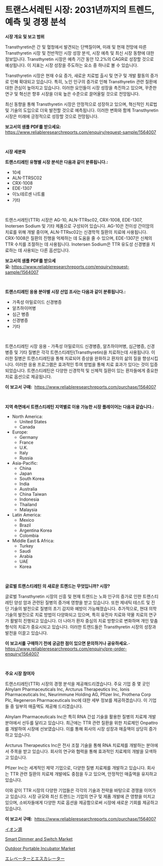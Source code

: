 <p><h1>트랜스서레틴 시장: 2031년까지의 트렌드, 예측 및 경쟁 분석</h1></p><p><strong>시장 개요 및 보고 범위</strong></p>
<p><p>Transthyretin은 간 및 혈청에서 발견되는 단백질이며, 미래 및 현재 전망에 따른 Transthyretin 시장 및 전반적인 시장 성장 분석, 시장 예측 및 최신 시장 동향에 대한 정보입니다. Transthyretin 시장은 예측 기간 동안 12.2%의 CAGR로 성장할 것으로 예상됩니다. 이 지표는 시장 성장을 주도하는 요소 중 하나로 볼 수 있습니다.</p><p>Transthyretin 시장은 현재 수요 증가, 새로운 치료법 출시 및 연구 및 개발 활동의 증가로 인해 확대되고 있습니다. 특히, 노인 인구의 증가로 인해 Transthyretin 관련 질환에 대한 관심이 높아지고 있습니다. 이러한 요인들이 시장 성장을 촉진하고 있으며, 꾸준한 연구 및 혁신은 향후 시장을 더욱 높은 수준으로 끌어올릴 것으로 전망됩니다.</p><p>최신 동향을 통해 Transthyretin 시장은 안정적으로 성장하고 있으며, 혁신적인 치료법 및 기술의 도입으로 더욱 발전할 것으로 예측됩니다. 이러한 변화와 함께 Transthyretin 시장은 미래에 긍정적으로 성장할 것으로 전망됩니다.</p></p>
<p><strong>보고서의 샘플 PDF를 받으세요:</strong> <a href="https://www.reliableresearchreports.com/enquiry/request-sample/1564007">https://www.reliableresearchreports.com/enquiry/request-sample/1564007</a></p>
<p>&nbsp;</p>
<p><strong>시장 세분화</strong></p>
<p><strong>트랜스티레틴 유형별 시장 분석은 다음과 같이 분류됩니다.:</strong></p>
<p><ul><li>10세</li><li>ALN-TTRSC02</li><li>CRX-1008</li><li>EDE-1307</li><li>이노테르센 나트륨</li><li>기타</li></ul></p>
<p>&nbsp;</p>
<p><p>트랜스서레틴(TTR) 시장은 AG-10, ALN-TTRsc02, CRX-1008, EDE-1307, Inotersen Sodium 및 기타 제품으로 구성되어 있습니다. AG-10은 전이성 간이암의 치료를 위해 개발 중이며, ALN-TTRsc02는 신경학적 질환의 치료에 사용됩니다. CRX-1008은 질환의 진행을 억제하는 데 도움을 줄 수 있으며, EDE-1307은 신체의 TTR 수치를 조절하는 데 사용됩니다. Inotersen Sodium은 TTR 유도성 신경병을 치료하는 데 사용되는 다른 옵션입니다.</p></p>
<p><strong>보고서의 샘플 PDF를 받으세요:</strong>&nbsp;<a href="https://www.reliableresearchreports.com/enquiry/request-sample/1564007">https://www.reliableresearchreports.com/enquiry/request-sample/1564007</a></p>
<p>&nbsp;</p>
<p><strong> 트랜스티레틴 응용 분야별 시장 산업 조사는 다음과 같이 분류됩니다.:</strong></p>
<p><ul><li>가족성 아밀로이드 신경병증</li><li>알츠하이머병</li><li>심근 병증</li><li>신경병증</li><li>기타</li></ul></p>
<p>&nbsp;</p>
<p><p>트랜스티레틴 시장 응용 - 가족성 아밀로이드 신경병증, 알츠하이머병, 심근병증, 신경병증 및 기타 질병은 각각 트랜스티레틴(Transthyretin)을 치료하는데 사용됩니다. 이러한 질병은 트랜스티레틴을 통해 치료되어 증상을 완화하고 환자의 삶의 질을 향상시킵니다. 이러한 응용 프로그램은 효과적인 투여 방법을 통해 치료 효과가 있다는 것이 입증되었습니다. 트랜스티레틴은 다양한 신경학적 및 신체적 질환이 있는 환자들에게 중요한 치료 옵션으로 제공됩니다.</p></p>
<p><strong>이 보고서 구매:</strong>&nbsp; <a href="https://www.reliableresearchreports.com/purchase/1564007">https://www.reliableresearchreports.com/purchase/1564007</a></p>
<p>&nbsp;</p>
<p><strong>지역 측면에서 트랜스티레틴 지역별로 이용 가능한 시장 플레이어는 다음과 같습니다.:</strong></p>
<p><ul>
    <li>
        North America:
        <ul>
            <li>United States</li>
            <li>Canada</li>
        </ul>
    </li>
    <li>
        Europe:
        <ul>
            <li>Germany</li>
            <li>France</li>
            <li>U.K.</li>
            <li>Italy</li>
            <li>Russia</li>
        </ul>
    </li>
    <li>
        Asia-Pacific:
        <ul>
            <li>China</li>
            <li>Japan</li>
            <li>South Korea</li>
            <li>India</li>
            <li>Australia</li>
            <li>China Taiwan</li>
            <li>Indonesia</li>
            <li>Thailand</li>
            <li>Malaysia</li>
        </ul>
    </li>
    <li>
        Latin America:
        <ul>
            <li>Mexico</li>
            <li>Brazil</li>
            <li>Argentina Korea</li>
            <li>Colombia</li>
        </ul>
    </li>
    <li>
        Middle East & Africa:
        <ul>
            <li>Turkey</li>
            <li>Saudi</li>
            <li>Arabia</li>
            <li>UAE</li>
            <li>Korea</li>
        </ul>
    </li>
    </ul></p>
<p>&nbsp;</p>
<p><strong>글로벌 트랜스티레틴 의 새로운 트렌드는 무엇입니까? 시장?</strong></p>
<p><p>글로벌 Transthyretin 시장의 신흥 및 현재 트렌드는 노화 인구의 증가로 인한 트랜스티레틴 양성 암과 관련된 질병의 증가에 영향을 받고 있습니다. 또한 제네틱 테스트 및 진단 기술의 발전으로 질병의 초기 감지와 예방이 가능해졌습니다. 추가적으로, 현대 의학 기술의 발전으로 치료 방법이 다양화되고 있으며, 특히 유전자 치료와 약물 치료의 연구가 활발히 진행되고 있습니다. 더 나아가 환자 중심의 치료 방향으로 변화하며 개인 맞춤 형식의 치료가 중요시되고 있습니다. 이러한 트렌드들은 Transthyretin 시장의 성장과 발전을 이끌고 있습니다.</p></p>
<p><strong>이 보고서를 구매하기 전에 궁금한 점이 있으면 문의하거나 공유하세요.</strong>- <a href="https://www.reliableresearchreports.com/enquiry/pre-order-enquiry/1564007">https://www.reliableresearchreports.com/enquiry/pre-order-enquiry/1564007</a></p>
<p>&nbsp;</p>
<p><strong>주요 시장 참여자</strong></p>
<p><p>트랜스티레틴(TTR) 시장의 경쟁 분석을 제공해드리겠습니다. 주요 기업 중 몇 곳인 Alnylam Pharmaceuticals Inc, Arcturus Therapeutics Inc, Ionis Pharmaceuticals Inc, Neurimmune Holding AG, Pfizer Inc, Prothena Corp Plc, Regeneron Pharmaceuticals Inc에 대한 세부 정보를 제공하겠습니다. 이 기업들 중 일부의 매출액도 제공해 드리겠습니다.</p><p>Alnylam Pharmaceuticals Inc은 특히 RNA 간섭 기술을 활용한 질병의 치료제 개발 분야에서 선두를 달리고 있습니다. 최근에는 TTR 관련 질환을 위한 치료제인 Onpattro를 개발하여 시장에 선보였습니다. 이를 통해 회사의 시장 성장과 매출액이 상당히 증가하고 있습니다.</p><p>Arcturus Therapeutics Inc은 전사 조절 기술을 통해 RNA 치료제를 개발하는 분야에서 주목을 받고 있습니다. 회사의 연구와 협력을 통해 효과적인 치료제의 개발을 모색하고 있습니다.</p><p>Pfizer Inc는 세계적인 제약 기업으로, 다양한 질병 치료제를 개발하고 있습니다. 회사는 TTR 관련 질환의 치료제 개발에도 중점을 두고 있으며, 안정적인 매출액을 유지하고 있습니다.</p><p>이와 같이 TTR 시장의 다양한 기업들은 각각의 기술과 전략을 바탕으로 경쟁을 이어가고 있습니다. 시장 규모와 최신 트렌드는 기업의 연구 및 제품 개발에 큰 영향을 미치고 있으며, 소비자들에게 다양한 치료 옵션을 제공함으로써 시장에 새로운 기회를 제공하고 있습니다.</p></p>
<p><strong>이 보고서 구매:</strong>&nbsp;&nbsp;<a href="https://www.reliableresearchreports.com/purchase/1564007">https://www.reliableresearchreports.com/purchase/1564007</a></p>
<p><p><a href="https://medium.com/@rudysimonis2023/%E3%82%A4%E3%82%AA%E3%83%B3%E3%82%BD%E3%83%BC%E3%82%B9%E5%B8%82%E5%A0%B4%E3%81%AE%E3%82%A4%E3%83%B3%E3%82%B5%E3%82%A4%E3%83%88-%E5%B8%82%E5%A0%B4%E5%8B%95%E5%90%91-%E6%88%90%E9%95%B7-2024%E5%B9%B4%E3%81%8B%E3%82%892031%E5%B9%B4%E3%81%BE%E3%81%A7%E3%81%AE%E4%BA%88%E6%B8%AC-74782699bea5">イオン源</a></p><p><a href="https://github.com/seekum/Market-Research-Report-List-1/blob/main/smart-dimmer-and-switch-market.md">Smart Dimmer and Switch Market</a></p><p><a href="https://github.com/timeliteaut/Market-Research-Report-List-1/blob/main/outdoor-portable-incubator-market.md">Outdoor Portable Incubator Market</a></p><p><a href="https://medium.com/@verniebarton2023/%E3%82%A8%E3%83%AC%E3%83%99%E3%83%BC%E3%82%BF%E3%83%BC%E3%81%8A%E3%82%88%E3%81%B3%E3%82%A8%E3%82%B9%E3%82%AB%E3%83%AC%E3%83%BC%E3%82%BF%E3%83%BC%E5%B8%82%E5%A0%B4%E3%81%AF%E5%B8%82%E5%A0%B4%E3%82%B7%E3%82%A7%E3%82%A2-%E8%A6%8F%E6%A8%A1-%E3%81%8A%E3%82%88%E3%81%B32031%E5%B9%B4%E3%81%BE%E3%81%A7%E3%81%AE%E4%BA%88%E6%B8%AC%E3%81%AB%E7%84%A6%E7%82%B9%E3%82%92%E5%BD%93%E3%81%A6%E3%81%A6%E3%81%84%E3%81%BE%E3%81%99-d44e6ce2f4d2">エレベーターとエスカレーター</a></p></p>
